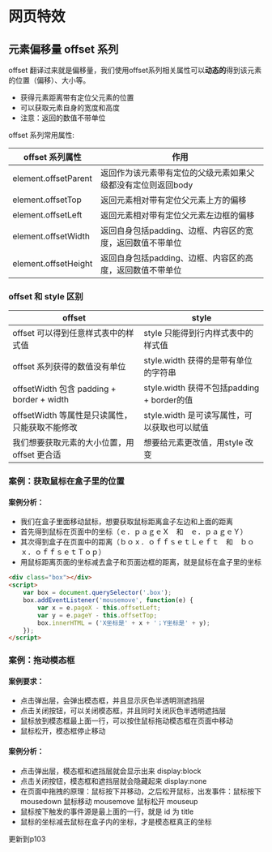 # 网页特效

## 元素偏移量 offset 系列

offset 翻译过来就是偏移量，我们使用offset系列相关属性可以**动态的**得到该元素的位置（偏移）、大小等。

- 获得元素距离带有定位父元素的位置
- 可以获取元素自身的宽度和高度
- 注意：返回的数值不带单位

offset 系列常用属性:

| offset 系列属性      | 作用                                                         |
| -------------------- | ------------------------------------------------------------ |
| element.offsetParent | 返回作为该元素带有定位的父级元素如果父级都没有定位则返回body |
| element.offsetTop    | 返回元素相对带有定位父元素上方的偏移                         |
| element.offsetLeft   | 返回元素相对带有定位父元素左边框的偏移                       |
| element.offsetWidth  | 返回自身包括padding、边框、内容区的宽度，返回数值不带单位    |
| element.offsetHeight | 返回自身包括padding、边框、内容区的高度，返回数值不带单位    |

### offset 和 style 区别

| offset      | style                                                         |
| -------------------- | ------------------------------------------------------------ |
| offset 可以得到任意样式表中的样式值 | style 只能得到行内样式表中的样式值 |
| offset 系列获得的数值没有单位    | style.width 获得的是带有单位的字符串           |
| offsetWidth 包含 padding + border + width   | style.width 获得不包括padding + border的值    |
| offsetWidth 等属性是只读属性，只能获取不能修改  | style.width 是可读写属性，可以获取也可以赋值  |
| 我们想要获取元素的大小位置，用 offset 更合适 |想要给元素更改值，用style 改变    |

### 案例：获取鼠标在盒子里的位置

#### 案例分析：

- 我们在盒子里面移动鼠标，想要获取鼠标距离盒子左边和上面的距离
- 首先得到鼠标在页面中的坐标（ｅ．ｐａｇｅＸ　和　ｅ．ｐａｇｅＹ）
- 其次得到盒子在页面中的距离（ｂｏｘ．ｏｆｆｓｅｔＬｅｆｔ　和　ｂｏｘ．ｏｆｆｓｅｔＴｏｐ）
- 用鼠标距离页面的坐标减去盒子和页面边框的距离，就是鼠标在盒子里的坐标

```html
<div class="box"></div>
<script>
    var box = document.querySelector('.box');
    box.addEventListener('mousemove', function(e) {
        var x = e.pageX - this.offsetLeft;
        var y = e.pageY - this.offsetTop;
        box.innerHTML = ('X坐标是' + x + '；Y坐标是' + y);
    });
</script>
```

### 案例：拖动模态框

#### 案例要求：

- 点击弹出层，会弹出模态框，并且显示灰色半透明测遮挡层
- 点击关闭按钮，可以关闭模态框，并且同时关闭灰色半透明遮挡层
- 鼠标放到模态框最上面一行，可以按住鼠标拖动模态框在页面中移动
- 鼠标松开，模态框停止移动

#### 案例分析：

- 点击弹出层，模态框和遮挡层就会显示出来 display:block
- 点击关闭按钮，模态框和遮挡层就会隐藏起来 display:none
- 在页面中拖拽的原理：鼠标按下并移动，之后松开鼠标，出发事件：鼠标按下 mousedown  鼠标移动 mousemove  鼠标松开  mouseup
- 鼠标按下触发的事件源是最上面的一行，就是 id 为 title 
- 鼠标的坐标减去鼠标在盒子内的坐标，才是模态框真正的坐标










更新到p103